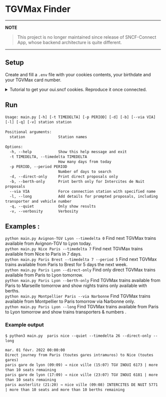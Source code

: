 # TGVMax Finder

---
**NOTE**

> This project is no longer maintained since release of SNCF-Connect App, whose backend architecture is quite different.
---

## Setup

Create and fill a `.env` file with your cookies contents, your birthdate and your TGVMax card number.
<details>
  <summary>Tutorial to get your oui.sncf cookies. Reproduce it once connected. </summary>

![](docs/get-ouisncf-cookies-tutorial.gif)

</details>

## Run
```
Usage: main.py [-h] [-t TIMEDELTA] [-p PERIOD] [-d] [-b] [--via VIA] [-l] [-q] [-v] station station

Positional arguments:
  station               Station names

Options:
  -h, --help            Show this help message and exit
  -t TIMEDELTA, --timedelta TIMEDELTA
                        How many days from today
  -p PERIOD, --period PERIOD
                        Number of days to search
  -d, --direct-only     Print direct proposals only
  -b, --berth-only      Print berth only for Intercites de Nuit proposals
  --via VIA             Force connection station with specified name
  -l, --long            Add details for prompted proposals, including transporter and vehicle number
  -q, --quiet           Only show results
  -v, --verbosity       Verbosity
```
## Examples :

`python main.py Avignon-TGV Lyon --timedelta 0` Find next TGVMax trains available from Avignon-TGV to Lyon today.  
`python main.py Nice Paris --timedelta 7` Find next TGVMax trains available from Nice to Paris in 7 days.  
`python main.py Paris Brest --timedelta 7 --period 5` Find next TGVMax trains available from Paris to Brest for 5 days the next week.  
`python main.py Paris Lyon --direct-only` Find only direct TGVMax trains available from Paris to Lyon tomorrow.  
`python main.py Paris Lyon --berth-only` Find TGVMax trains available from Paris to Marseille tomorrow and show nights trains only available with berths.  
`python main.py Montpellier Paris --via Narbonne` Find TGVMax trains available from Montpellier to Paris tomorrow via Narbonne only.  
`python main.py Paris Lyon --long` Find TGVMax trains available from Paris to Lyon tomorrow and show trains transporters & numbers .



### Example output
```shell
$ python3 main.py  paris nice --quiet --timedelta 26 --direct-only --long
```
```
mar. 01 févr. 2022 00:00:00
Direct journey from Paris (toutes gares intramuros) to Nice (toutes gares)
paris gare de lyon (09:09) → nice ville (15:07) TGV INOUI 6173 | more than 10 seats remaining  
paris gare de lyon (17:09) → nice ville (23:07) TGV INOUI 6181 | more than 10 seats remaining  
paris austerlitz (21:20) → nice ville (09:08) INTERCITES DE NUIT 5771 | more than 10 seats and more than 10 berths remaining  
```
